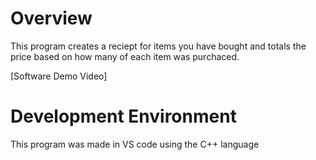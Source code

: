 # Overview

This program creates a reciept for items you have bought and totals the price based on how many of each item was purchaced.

[Software Demo Video]


# Development Environment

This program was made in VS code using the C++ language

